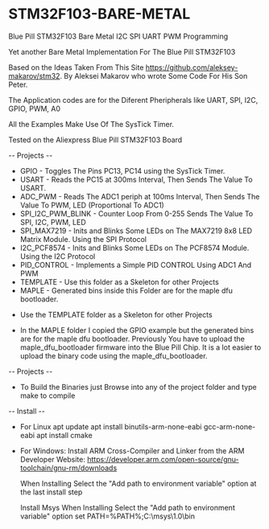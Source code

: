 # STM32F103-BARE-METAL
Blue Pill STM32F103 Bare Metal I2C SPI UART PWM Programming

Yet another Bare Metal Implementation For The Blue Pill STM32F103 

Based on the Ideas Taken From This Site https://github.com/aleksey-makarov/stm32.
By Aleksei Makarov who wrote Some Code For His Son Peter.

The Application codes are for the Diferent Pheripherals like UART, SPI, I2C, GPIO, PWM, A0

All the Examples Make Use Of The SysTick Timer.

Tested on the Aliexpress Blue Pill STM32F103 Board

-- Projects --
* GPIO  	  -   Toggles The Pins PC13, PC14 using the SysTick Timer.
* USART 	  -   Reads the PC15 at 300ms Interval, Then Sends The Value To USART.
* ADC_PWM 	- 	Reads The ADC1 periph at 100ms Interval, Then Sends The Value To PWM, LED (Proportional To ADC1)
* SPI_I2C_PWM_BLINK - Counter Loop From 0-255 Sends The Value To SPI, I2C, PWM, LED
* SPI_MAX7219 - Inits and Blinks Some LEDs on The MAX7219 8x8 LED Matrix Module. Using the SPI Protocol
* I2C_PCF8574 - Inits and Blinks Some LEDs on The PCF8574 Module. Using the I2C Protocol
* PID_CONTROL - Implements a Simple PID CONTROL Using ADC1 And PWM
* TEMPLATE  - 	Use this folder as a Skeleton for other Projects
* MAPLE 	  -	   Generated bins inside this Folder are for the maple dfu bootloader.

- Use the TEMPLATE folder as a Skeleton for other Projects

- In the MAPLE folder I copied the GPIO example but the generated bins are for the maple dfu bootloader.
  Previously You have to upload the maple_dfu_bootloader firmware into the Blue Pill Chip.
  It is a lot easier to upload the binary code using the maple_dfu_bootloader.

-- Projects --
- To Build the Binaries just Browse into any of the project folder and type make to compile

-- Install --
- For Linux
  apt update
  apt install binutils-arm-none-eabi gcc-arm-none-eabi
  apt install cmake

- For Windows:
  Install ARM Cross-Compiler and Linker from the ARM Developer Website:
  https://developer.arm.com/open-source/gnu-toolchain/gnu-rm/downloads

  When Installing Select the "Add path to environment variable" option at the last install step

  Install Msys	When Installing Select the "Add path to environment variable" option
				set PATH=%PATH%;C:\msys\1.0\bin
 

